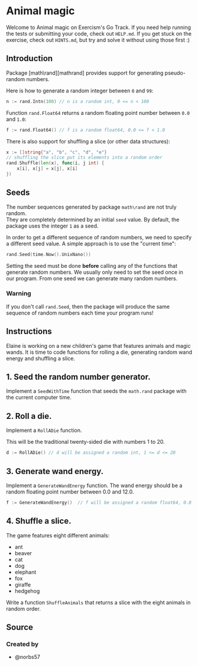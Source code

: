 # Animal magic

Welcome to Animal magic on Exercism's Go Track.
If you need help running the tests or submitting your code, check out `HELP.md`.
If you get stuck on the exercise, check out `HINTS.md`, but try and solve it without using those first :)

## Introduction

Package [math\rand][mathrand] provides support for generating pseudo-random numbers.

Here is how to generate a random integer between `0` and `99`:

```go
n := rand.Intn(100) // n is a random int, 0 <= n < 100
```

Function `rand.Float64` returns a random floating point number between `0.0` and `1.0`:

```go
f := rand.Float64() // f is a random float64, 0.0 <= f < 1.0
```

There is also support for shuffling a slice (or other data structures):

```go
x := []string{"a", "b", "c", "d", "e"}
// shuffling the slice put its elements into a random order
rand.Shuffle(len(x), func(i, j int) {
	x[i], x[j] = x[j], x[i]
})
```

## Seeds

The number sequences generated by package `math\rand` are not truly random.  
They are completely determined by an initial `seed` value.
By default, the package uses the integer `1` as a seed.

In order to get a different sequence of random numbers, we need to specify a different seed value.
A simple approach is to use the "current time":

```go
rand.Seed(time.Now().UnixNano())
```

Setting the seed must be done **before** calling any of the functions that generate random numbers.
We usually only need to set the seed once in our program.
From one seed we can generate many random numbers.

### Warning

If you don't call `rand.Seed`, then the package will produce the same sequence of random numbers each time your program runs!

## Instructions

Elaine is working on a new children's game that features animals and magic wands.
It is time to code functions for rolling a die, generating random wand energy and shuffling a slice.

## 1. Seed the random number generator.

Implement a `SeedWithTime` function that seeds the `math.rand` package with the current computer time.

## 2. Roll a die.

Implement a `RollADie` function.

This will be the traditional twenty-sided die with numbers 1 to 20.

```go
d := RollADie() // d will be assigned a random int, 1 <= d <= 20
```

## 3. Generate wand energy.

Implement a `GenerateWandEnergy` function.
The wand energy should be a random floating point number between 0.0 and 12.0.

```go
f := GenerateWandEnergy()  // f will be assigned a random float64, 0.0 <= f < 12.0
```

## 4. Shuffle a slice.

The game features eight different animals:

- ant
- beaver
- cat
- dog
- elephant
- fox
- giraffe
- hedgehog

Write a function `ShuffleAnimals` that returns a slice with the eight animals in random order.

## Source

### Created by

- @norbs57